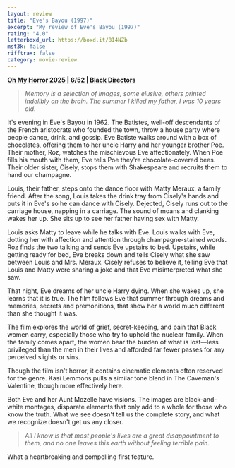 ```yaml
---
layout: review
title: "Eve's Bayou (1997)"
excerpt: "My review of Eve's Bayou (1997)"
rating: "4.0"
letterboxd_url: https://boxd.it/8I4NZb
mst3k: false
rifftrax: false
category: movie-review
---
```


<b><a href="https://boxd.it/BQGCY/detail" target="_blank" rel="noopener">Oh My Horror 2025 | 6/52 | Black Directors</a></b>

<blockquote><i>Memory is a selection of images, some elusive, others printed indelibly on the brain. The summer I killed my father, I was 10 years old.</i></blockquote>

It's evening in Eve's Bayou in 1962. The Batistes, well-off descendants of the French aristocrats who founded the town, throw a house party where people dance, drink, and gossip. Eve Batiste walks around with a box of chocolates, offering them to her uncle Harry and her younger brother Poe. Their mother, Roz, watches the mischievous Eve affectionately. When Poe fills his mouth with them, Eve tells Poe they're chocolate-covered bees. Their older sister, Cisely, stops them with Shakespeare and recruits them to hand our champagne.

Louis, their father, steps onto the dance floor with Matty Meraux, a family friend. After the song, Louis takes the drink tray from Cisely's hands and puts it in Eve's so he can dance with Cisely. Dejected, Cisely runs out to the carriage house, napping in a carriage. The sound of moans and clanking wakes her up. She sits up to see her father having sex with Matty.

Louis asks Matty to leave while he talks with Eve. Louis walks with Eve, dotting her with affection and attention through champagne-stained words.  Roz finds the two talking and sends Eve upstairs to bed. Upstairs, while getting ready for bed, Eve breaks down and tells Cisely what she saw between Louis and Mrs. Meraux. Cisely refuses to believe it, telling Eve that Louis and Matty were sharing a joke and that Eve misinterpreted what she saw.

That night, Eve dreams of her uncle Harry dying. When she wakes up, she learns that it is true. The film follows Eve that summer through dreams and memories, secrets and premonitions, that show her a world much different than she thought it was.

The film explores the world of grief, secret-keeping, and pain that Black women carry, especially those who try to uphold the nuclear family. When the family comes apart, the women bear the burden of what is lost—less privileged than the men in their lives and afforded far fewer passes for any perceived slights or sins.

Though the film isn't horror, it contains cinematic elements often reserved for the genre. Kasi Lemmons pulls a similar tone blend in The Caveman's Valentine, though more effectively here.

Both Eve and her Aunt Mozelle have visions. The images are black-and-white montages, disparate elements that only add to a whole for those who know the truth. What we see doesn't tell us the complete story, and what we recognize doesn't get us any closer.

<blockquote><i>All I know is that most people's lives are a great disappointment to them, and no one leaves this earth without feeling terrible pain.</i></blockquote>

What a heartbreaking and compelling first feature.

